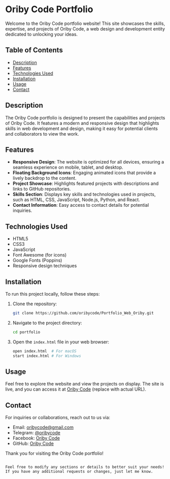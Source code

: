 # Oriby Code Portfolio

Welcome to the Oriby Code portfolio website! This site showcases the skills, expertise, and projects of Oriby Code, a web design and development entity dedicated to unlocking your ideas.

## Table of Contents

- [Description](#description)
- [Features](#features)
- [Technologies Used](#technologies-used)
- [Installation](#installation)
- [Usage](#usage)
- [Contact](#contact)

## Description

The Oriby Code portfolio is designed to present the capabilities and projects of Oriby Code. It features a modern and responsive design that highlights skills in web development and design, making it easy for potential clients and collaborators to view the work.

## Features

- **Responsive Design**: The website is optimized for all devices, ensuring a seamless experience on mobile, tablet, and desktop.
- **Floating Background Icons**: Engaging animated icons that provide a lively backdrop to the content.
- **Project Showcase**: Highlights featured projects with descriptions and links to GitHub repositories.
- **Skills Section**: Displays key skills and technologies used in projects, such as HTML, CSS, JavaScript, Node.js, Python, and React.
- **Contact Information**: Easy access to contact details for potential inquiries.

## Technologies Used

- HTML5
- CSS3
- JavaScript
- Font Awesome (for icons)
- Google Fonts (Poppins)
- Responsive design techniques

## Installation

To run this project locally, follow these steps:

1. Clone the repository:
   ```bash
   git clone https://github.com/oribycode/Portfolio_Web_Oriby.git
   ```

2. Navigate to the project directory:
   ```bash
   cd portfolio
   ```

3. Open the `index.html` file in your web browser:
   ```bash
   open index.html  # For macOS
   start index.html # For Windows
   ```

## Usage

Feel free to explore the website and view the projects on display. The site is live, and you can access it at [Oriby Code](https://yourwebsiteurl.com) (replace with actual URL).

## Contact

For inquiries or collaborations, reach out to us via:

- Email: [oribycode@gmail.com](mailto:oribycode@gmail.com)
- Telegram: [@oribycode](https://t.me/oribycode)
- Facebook: [Oriby Code](https://facebook.com/oribycode)
- GitHub: [Oriby Code](https://github.com/oribycode)

Thank you for visiting the Oriby Code portfolio!
```

Feel free to modify any sections or details to better suit your needs! If you have any additional requests or changes, just let me know.
